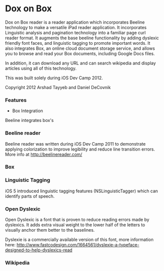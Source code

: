 # Dox on Box

Dox on Box reader is a reader application which incorporates Beeline technology to make a versatile iPad reader application.  It incorporates Linguistic analysis and pagination technology into a familiar page curl reader format.  It augments the base beeline functionality by adding dyslexic friendly font faces, and linguistic tagging to promote important words.  It also integrates Box, an online cloud document storage service, and allows you to browse and read your Box documents, including Google Docs files.

In addition, it can download any URL and can search wikipedia and display articles using all of this technology. 

This was built solely during iOS Dev Camp 2012.

Copyright 2012 Arshad Tayyeb and Daniel DeCovnik

### Features

* Box Integration

Beeline integrates box's 


### Beeline reader
Beeline reader was written during iOS Dev Camp 2011 to demonstrate applying colorization to improve legibility and reduce line transition errors.  More info at http://beelinereader.com/

### Box

### Linguistic Tagging
iOS 5 introduced linguistic tagging features (NSLinguisticTagger) which can identify parts of speech.


### Open Dyslexic

Open Dyslexic is a font that is proven to reduce reading errors made by dyslexics. It adds extra visual weight to the lower half of the letters to visually anchor them better to the baselines.

Dyslexie is a commercially available version of this font, more information here: http://www.fastcodesign.com/1664561/dyslexie-a-typeface-designed-to-help-dyslexics-read

### Wikipedia


